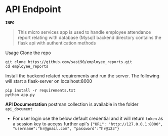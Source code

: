 # API Endpoint

**`INFO`**
>This micro services app is used to handle employee attendance report relating with database (Mysql)
>backend directory contains the flask api with authentication methods

Usage
Clone the repo
```
git clone https://github.com/sasi90/employee_reports.git
cd employee_reports
```

Install the backend related requirements and run the server. The following will start a flask-server on localhost:8000
```
pip install -r requirements.txt
python app.py
```
**API Documentation** postman collection is available in the folder ```api_document```
* For user login use the below default credential and it will return ```token``` as a session key to access further api's
```{"URL": "http://127.0.0.1:8000", "username":"hr@gmail.com", "password":"hr@123"}```
